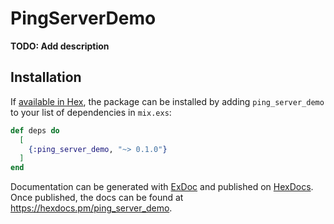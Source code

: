 # PingServerDemo

**TODO: Add description**

## Installation

If [available in Hex](https://hex.pm/docs/publish), the package can be installed
by adding `ping_server_demo` to your list of dependencies in `mix.exs`:

```elixir
def deps do
  [
    {:ping_server_demo, "~> 0.1.0"}
  ]
end
```

Documentation can be generated with [ExDoc](https://github.com/elixir-lang/ex_doc)
and published on [HexDocs](https://hexdocs.pm). Once published, the docs can
be found at <https://hexdocs.pm/ping_server_demo>.


